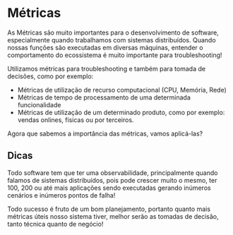 # Métricas

As Métricas são muito importantes para o desenvolvimento de software, especialmente quando trabalhamos com sistemas 
distribuídos. Quando nossas funções são executadas em diversas máquinas, entender o comportamento do ecossistema é muito 
importante para troubleshooting!

Utilizamos métricas para troubleshooting e também para tomada de decisões, como por exemplo:

- Métricas de utilização de recurso computacional (CPU, Memória, Rede)
- Métricas de tempo de processamento de uma determinada funcionalidade
- Métricas de utilização de um determinado produto, como por exemplo: vendas onlines, físicas ou por terceiros.

Agora que sabemos a importância das métricas, vamos aplicá-las?

## Dicas

Todo software tem que ter uma observabilidade, principalmente quando falamos de sistemas distribuídos, pois pode crescer 
muito o mesmo, ter 100, 200 ou até mais aplicações sendo executadas gerando inúmeros cenários e inúmeros pontos de falha!

Todo sucesso é fruto de um bom planejamento, portanto quanto mais métricas úteis nosso sistema tiver, melhor serão as tomadas 
de decisão, tanto técnica quanto de negócio!

